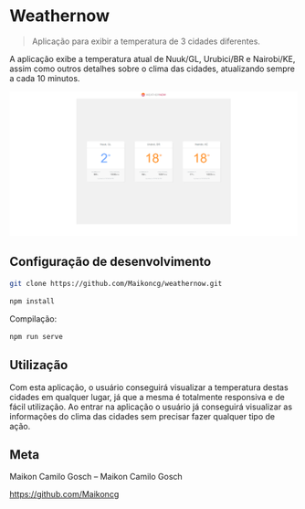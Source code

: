 # Weathernow
> Aplicação para exibir a temperatura de 3 cidades diferentes.

A aplicação exibe a temperatura atual de Nuuk/GL, Urubici/BR e Nairobi/KE, assim como outros detalhes sobre o clima das cidades, atualizando sempre a cada 10 minutos.

![](/src/assets/home.png)

## Configuração de desenvolvimento

```sh
git clone https://github.com/Maikoncg/weathernow.git
```

```sh
npm install
```

Compilação:

```sh
npm run serve
```

## Utilização

Com esta aplicação, o usuário conseguirá visualizar a temperatura destas cidades em qualquer lugar, já que a mesma é totalmente responsiva e de fácil utilização.
Ao entrar na aplicação o usuário já conseguirá visualizar as informações do clima das cidades sem precisar fazer qualquer tipo de ação.

## Meta

Maikon Camilo Gosch –  Maikon Camilo Gosch

https://github.com/Maikoncg

